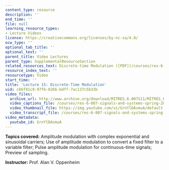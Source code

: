 ```yaml
---
content_type: resource
description: ''
end_time: ''
file: null
learning_resource_types:
- Lecture Videos
license: https://creativecommons.org/licenses/by-nc-sa/4.0/
ocw_type: ''
optional_tab_title: ''
optional_text: ''
parent_title: Video Lectures
parent_type: SupplementalResourceSection
related_resources_text: Discrete-time Modulation ([PDF](/courses/res-6-007-signals-and-systems-spring-2011/resources/mitres_6_007s11_lec15))
resource_index_text: ''
resourcetype: Video
start_time: ''
title: 'Lecture 15: Discrete-Time Modulation'
uid: c66f81c9-97f6-0266-bdff-7ac137c5b33b
video_files:
  archive_url: http://www.archive.org/download/MITRES.6.007S11/MITRES_6-007S11lec15_300k.mp4
  video_captions_file: /courses/res-6-007-signals-and-systems-spring-2011/e06da856a4a35916904b1d8687572fd7_GrnYlDAsmuA.vtt
  video_thumbnail_file: https://img.youtube.com/vi/GrnYlDAsmuA/default.jpg
  video_transcript_file: /courses/res-6-007-signals-and-systems-spring-2011/be9d41f5a16eabb013cae3946cf99ec6_GrnYlDAsmuA.pdf
video_metadata:
  youtube_id: GrnYlDAsmuA
---
```


**Topics covered:** Amplitude modulation with complex exponential and sinusoidal carriers; Use of amplitude modulation to convert a fixed filter to a variable filter; Pulse amplitude modulation for continuous-time signals; Preview of sampling.

**Instructor:** Prof. Alan V. Oppenheim

